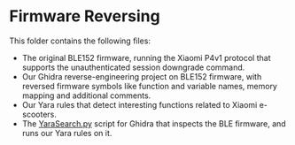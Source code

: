 # Firmware Reversing

This folder contains the following files:
* The original BLE152 firmware, running the Xiaomi P4v1 protocol that supports the unauthenticated session downgrade command.
* Our Ghidra reverse-engineering project on BLE152 firmware, with reversed firmware symbols like function and variable names, memory mapping and additional comments.
* Our Yara rules that detect interesting functions related to Xiaomi e-scooters.
* The [YaraSearch.py](https://github.com/0x6d696368/ghidra_scripts/blob/master/YaraSearch.py) script for Ghidra that inspects the BLE firmware, and runs our Yara rules on it.
